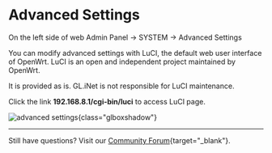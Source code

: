 # Advanced Settings

On the left side of web Admin Panel -> SYSTEM -> Advanced Settings

You can modify advanced settings with LuCI, the default web user interface of OpenWrt. LuCI is an open and independent project maintained by OpenWrt.

It is provided as is. GL.iNet is not responsible for LuCI maintenance.

Click the link **192.168.8.1/cgi-bin/luci** to access LuCI page.

![advanced settings](https://static.gl-inet.com/docs/router/en/4/tutorials/advanced_settings/advanced_settings.png){class="glboxshadow"}

---

Still have questions? Visit our [Community Forum](https://forum.gl-inet.com){target="_blank"}.
